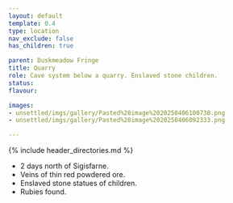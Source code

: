 ```yaml
---
layout: default
template: 0.4
type: location
nav_exclude: false
has_children: true

parent: Duskmeadow Fringe
title: Quarry
role: Cave system below a quarry. Enslaved stone children.
status: 
flavour: 

images:
- unsettled/imgs/gallery/Pasted%20image%2020250406100738.png
- unsettled/imgs/gallery/Pasted%20image%2020250406092333.png

---
```


{% include header_directories.md %}

- 2 days north of Sigisfarne.
- Veins of thin red powdered ore.
- Enslaved stone statues of children.
- Rubies found.
